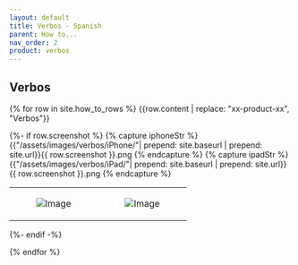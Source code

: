 ```yaml
---
layout: default
title: Verbos - Spanish
parent: How to...
nav_order: 2
product: verbos
---
```

<h2>Verbos</h2>

{% for row in site.how_to_rows %}
{{row.content | replace: "xx-product-xx", "Verbos"}}

{%- if row.screenshot %}
{% capture iphoneStr %} {{"/assets/images/verbos/iPhone/"| prepend: site.baseurl | prepend: site.url}}{{ row.screenshot  }}.png {% endcapture %}
{% capture ipadStr %} {{"/assets/images/verbos/iPad/"| prepend: site.baseurl | prepend: site.url}}{{ row.screenshot  }}.png {% endcapture %}
<table>
<tbody>
	<tr>
		<td class = "iphone">
			<figure >
				<img class="iphone"  src="{{ iphoneStr }}" alt="Image" />
			</figure>
		</td>
		<td  class = "ipad">
			<figure>
				<img class="ipad"  src="{{ ipadStr }}" alt="Image" />
			</figure>
		</td>
	</tr>
</tbody>
</table>
{%- endif -%}

{% endfor %}


